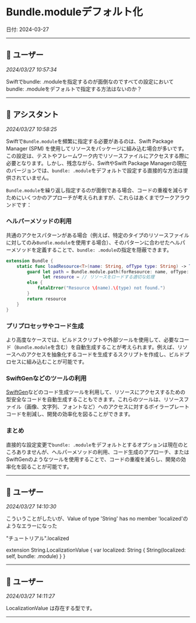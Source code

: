 # Bundle.moduleデフォルト化

日付: 2024-03-27

---

## 👤 ユーザー
*2024/03/27 10:57:34*

Swiftでbundle: .moduleを指定するのが面倒なのですべての設定においてbundle: .moduleをデフォルトで指定する方法はないのか？

---

## 🤖 アシスタント
*2024/03/27 10:58:25*

Swiftで`Bundle.module`を頻繁に指定する必要があるのは、Swift Package Manager (SPM) を使用してリソースをパッケージに組み込む場合が多いです。この設定は、テストやフレームワーク内でリソースファイルにアクセスする際に必要となります。しかし、残念ながら、SwiftやSwift Package Managerの現在のバージョンでは、`bundle: .module`をデフォルトで設定する直接的な方法は提供されていません。

`Bundle.module`を繰り返し指定するのが面倒である場合、コードの重複を減らすためにいくつかのアプローチが考えられますが、これらはあくまでワークアラウンドです：

### ヘルパーメソッドの利用
共通のアクセスパターンがある場合（例えば、特定のタイプのリソースファイルに対してのみ`Bundle.module`を使用する場合）、そのパターンに合わせたヘルパーメソッドを定義することで、`bundle: .module`の指定を隠蔽できます。

```swift
extension Bundle {
    static func loadResource<T>(name: String, ofType type: String) -> T {
        guard let path = Bundle.module.path(forResource: name, ofType: type),
              let resource = // リソースをロードする適切な処理
        else {
            fatalError("Resource \(name).\(type) not found.")
        }
        return resource
    }
}
```

### プリプロセッサやコード生成
より高度なケースでは、ビルドスクリプトや外部ツールを使用して、必要なコード（`Bundle.module`を含む）を自動生成することが考えられます。例えば、リソースへのアクセスを抽象化するコードを生成するスクリプトを作成し、ビルドプロセスに組み込むことが可能です。

### SwiftGenなどのツールの利用
[SwiftGen](https://github.com/SwiftGen/SwiftGen)などのコード生成ツールを利用して、リソースにアクセスするための型安全なコードを自動生成することもできます。これらのツールは、リソースファイル（画像、文字列、フォントなど）へのアクセスに対するボイラープレートコードを削減し、開発の効率化を図ることができます。

### まとめ
直接的な設定変更で`bundle: .module`をデフォルトとするオプションは現在のところありませんが、ヘルパーメソッドの利用、コード生成のアプローチ、またはSwiftGenのようなツールを使用することで、コードの重複を減らし、開発の効率化を図ることが可能です。

---

## 👤 ユーザー
*2024/03/27 14:10:30*

こういうことがしたいが、Value of type 'String' has no member 'localized'のようなエラーになった

"チュートリアル".localized

extension String.LocalizationValue {
    var localized: String {
        String(localized: self, bundle: .module)
    }
}

---

## 👤 ユーザー
*2024/03/27 14:11:27*

LocalizationValue は存在する型です。

---
